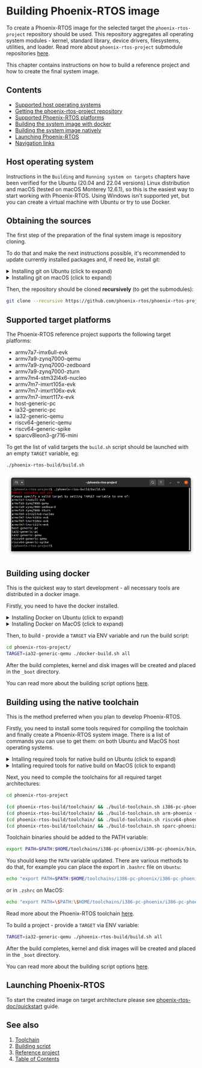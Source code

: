 # Building Phoenix-RTOS image

To create a Phoenix-RTOS image for the selected target the `phoenix-rtos-project` repository should be used. This
repository aggregates all operating system modules - kernel, standard library, device
drivers, filesystems, utilities, and loader. Read more about `phoenix-rtos-project` submodule repositories
[here](project.md).

This chapter contains instructions on how to build a reference project and how to create the final system image.

## Contents

- [Supported host operating systems](#host-operating-system)
- [Getting the phoenix-rtos-project repository](#obtaining-the-sources)
- [Supported Phoenix-RTOS platforms](#supported-target-platforms)
- [Building the system image with docker](#building-using-docker)
- [Building the system image natively](#building-using-the-native-toolchain)
- [Launching Phoenix-RTOS](#launching-phoenix-rtos)
- [Navigation links](#see-also)

## Host operating system

Instructions in the `Building` and `Running system on targets` chapters have been verified for the Ubuntu
(20.04 and 22.04 versions) Linux distribution and macOS (tested on macOS Monterey 12.6.1), so this is the easiest way
to start working with Phoenix-RTOS. Using Windows isn't supported yet, but you can create a virtual machine with Ubuntu
or try to use Docker.

## Obtaining the sources

The first step of the preparation of the final system image is repository cloning.

To do that and make the next instructions possible, it's recommended to update currently installed packages and, if need
be, install git:

  <details>
  <summary>Installing git on Ubuntu (click to expand)</summary>

  ```bash
  sudo apt-get update && \
  sudo apt-get upgrade && \
  sudo apt-get install git
  ```

  </details>

  <details>
  <summary>Installing git on macOS (click to expand)</summary>

  You will need the command line tools for `Xcode` and `Homebrew` package, if you don't have it you can install it by
  typing:

  ```bash
  xcode-select --install
  ```

  and then:

  ```bash
  /bin/bash -c "$(curl -fsSL https://raw.githubusercontent.com/Homebrew/install/HEAD/install.sh)"
  ```

  Assure that brew is properly installed, by checking its version:

  ```bash
  brew --version
  ```

  *The described instructions have been verified for `4.0.11` brew version.

  Then you will be ready for installing git and other required tools:

  ```bash
  brew update && \
  brew upgrade && \
  brew install git
  ```

  </details>

Then, the repository should be cloned **recursively** (to get the submodules):

```bash
git clone --recursive https://github.com/phoenix-rtos/phoenix-rtos-project.git
```

## Supported target platforms

The Phoenix-RTOS reference project supports the following target platforms:

- armv7a7-imx6ull-evk
- armv7a9-zynq7000-qemu
- armv7a9-zynq7000-zedboard
- armv7a9-zynq7000-zturn
- armv7m4-stm32l4x6-nucleo
- armv7m7-imxrt105x-evk
- armv7m7-imxrt106x-evk
- armv7m7-imxrt117x-evk
- host-generic-pc
- ia32-generic-pc
- ia32-generic-qemu
- riscv64-generic-qemu
- riscv64-generic-spike
- sparcv8leon3-gr716-mini

To get the list of valid targets the `build.sh` script should be launched with an empty `TARGET` variable, eg:

```bash
./phoenix-rtos-build/build.sh
```

<img src="_images/available-targets.png" width="600px">

## Building using docker

This is the quickest way to start development - all necessary tools are distributed in a docker image.

Firstly, you need to have the docker installed.

  <details>
  <summary>Installing Docker on Ubuntu (click to expand)</summary>

- Install required packages

  ``` bash
  sudo apt-get update && \
  sudo apt-get install curl \
  ca-certificates \
  gnupg \
  lsb-release
  ```

- Make docker packages available

  ``` bash
  curl -fsSL https://download.docker.com/linux/ubuntu/gpg | sudo gpg --dearmor -o /usr/share/keyrings/docker-archive-keyring.gpg && \
  echo \
  "deb [arch=$(dpkg --print-architecture) signed-by=/usr/share/keyrings/docker-archive-keyring.gpg] https://download.docker.com/linux/ubuntu \
  $(lsb_release -cs) stable" | sudo tee /etc/apt/sources.list.d/docker.list > /dev/null
  ```

- Install docker packages

  ``` bash
  sudo apt-get update && \
  sudo apt-get install docker-ce docker-ce-cli containerd.io
  ```

- Check if Docker is properly installed (version can be different):

  ``` bash
  sudo docker --version
  ```

  <img src="_images/docker-version.png" width="600px">

- To make calling docker command without `sudo` possible type:

  ``` bash
  sudo groupadd docker
  ```

  Even if group `docker` already exists type then:

  ``` bash
  sudo usermod -aG docker $USER && \
  newgrp docker
  ```

- Check if running docker images without sudo works properly:

  ``` bash
  docker run hello-world
  ```

  <img src="_images/docker-test.png" width="600px">

  For more details and other instructions see

  [docker.com](https://docs.docker.com/engine/install/ubuntu/)

  </details>

  <details>
  <summary>Installing Docker on MacOS (click to expand)</summary>

  You can find the up-to-date instructions on <https://docs.docker.com/desktop/install/mac-install/>

  To make this process simpler below is an example of installation for Mac with the Intel chip:

  Download the installer:

  ```bash
  curl -o Docker.dmg "https://desktop.docker.com/mac/main/amd64/Docker.dmg?utm_source=docker&amp;utm_medium=webreferral&amp;utm_campaign=docs-driven-download-mac-amd64"
  ```

  Run the following commands to install Docker:

  ```bash
  sudo hdiutil attach Docker.dmg && \
  sudo /Volumes/Docker/Docker.app/Contents/MacOS/install && \
  sudo hdiutil detach /Volumes/Docker
  ```

  Then add the path to `docker` binaries to the `PATH` environment variable:

  ```bash
  export PATH="/Applications/Docker.app/Contents/Resources/bin:$PATH"
  ```

  It's recommended to place it in `.zshrc` startup script to export in every time during startup:

  ```bash
  echo "export PATH=\"/Applications/Docker.app/Contents/Resources/bin:\$PATH\"" >> $HOME/.zshrc
  ```

- Check if Docker is properly installed by checking version:

  ``` bash
  docker --version
  ```

- Check if running docker images without sudo works properly:

  ``` bash
  docker run hello-world
  ```

  *If you see the following error: `ERROR: Cannot connect to the Docker daemon at unix:///var/run/docker.sock.`
  you can try to install `colima` and check once again:

  ```bash
  brew install colima && \
  colima start
  ```

  </details>

Then, to build - provide a `TARGET` via ENV variable and run the build script:

```bash
cd phoenix-rtos-project/
TARGET=ia32-generic-qemu ./docker-build.sh all
```

After the build completes, kernel and disk images will be created and placed in the `_boot` directory.

You can read more about the building script options [here](script.md).

## Building using the native toolchain

This is the method preferred when you plan to develop Phoenix-RTOS.

Firstly, you need to install some tools required for compiling the toolchain and finally create a
Phoenix-RTOS system image.
There is a list of commands you can use to get them: on both Ubuntu and MacOS host operating systems.

  <details>
  <summary>Intalling required tools for native build on Ubuntu (click to expand)</summary>

  ```bash
  sudo apt-get update && \
  sudo apt-get upgrade && \
  sudo apt-get install build-essential \
  mtd-utils \
  autoconf \
  texinfo \
  genext2fs \
  libtool \
  libhidapi-dev \
  python3
  ```

  </details>

  <details>
  <summary>Intalling required tools for native build on MacOS (click to expand)</summary>

  ```bash
  brew update && \
  brew upgrade && \
  brew install bash \
  coreutils \
  autoconf \
  automake \
  genext2fs \
  make \
  wget \
  gnu-sed \
  hidapi \
  python3
  ```

  *`bash` in version >= `4.0` and `make` in version >= `3.82` are needed (associative arrays and `undefine` used).
  They may be preinstalled, but in older versions, that's why we install it there.

  It's also required to add appropriate paths to the `PATH` environment variable:

  ```bash
  export PATH=$(brew --prefix make)/libexec/gnubin:$(brew --prefix gnu-sed)/libexec/gnubin:$PATH
  ```

  and keep it updated, for example by placing the export in the startup script:

  ```bash
  echo "export PATH=\$(brew --prefix make)/libexec/gnubin:\$(brew --prefix gnu-sed)/libexec/gnubin:\$PATH" >> $HOME/.zshrc
  ```

  *Note that you have to place the `gnubin` path that provides `make` before the `/usr/bin` in the `PATH` environment
  variable to use the `gnu` version (as it is done above).

  Phoenix-RTOS requires the `endian.h` header, which may exist, but not be visible. If during the buildig you discover
  the following error:
  `fatal error: 'endian.h' file not found`
  please create the symlink to this header by the given command:

  ```bash
  sudo ln -s /Applications/Xcode.app/Contents/Developer/Platforms/MacOSX.platform/Developer/SDKs/MacOSX.sdk/usr/include/machine/endian.h /usr/local/include/endian.h
  ```

  </details>

Next, you need to compile the toolchains for all required target architectures:

```bash
cd phoenix-rtos-project
```

```bash
(cd phoenix-rtos-build/toolchain/ && ./build-toolchain.sh i386-pc-phoenix ~/toolchains/i386-pc-phoenix)
(cd phoenix-rtos-build/toolchain/ && ./build-toolchain.sh arm-phoenix ~/toolchains/arm-phoenix)
(cd phoenix-rtos-build/toolchain/ && ./build-toolchain.sh riscv64-phoenix ~/toolchains/riscv64-phoenix)
(cd phoenix-rtos-build/toolchain/ && ./build-toolchain.sh sparc-phoenix ~/toolchains/sparc-phoenix)
```

Toolchain binaries should be added to the PATH variable:

```bash
export PATH=$PATH:$HOME/toolchains/i386-pc-phoenix/i386-pc-phoenix/bin/:$HOME/toolchains/arm-phoenix/arm-phoenix/bin/:$HOME/toolchains/riscv64-phoenix/riscv64-phoenix/bin/:$HOME/toolchains/sparc-phoenix/sparc-phoenix/bin/
```

You should keep the `PATH` variable updated. There are various methods to do that, for example you can place the export
in `.bashrc` file on `Ubuntu`:

  ```bash
  echo "export PATH=$PATH:$HOME/toolchains/i386-pc-phoenix/i386-pc-phoenix/bin/:$HOME/toolchains/arm-phoenix/arm-phoenix/bin/:$HOME/toolchains/riscv64-phoenix/riscv64-phoenix/bin/:$HOME/toolchains/sparc-phoenix/sparc-phoenix/bin/" >> $HOME/.bashrc
  ```

or in `.zshrc` on MacOS:

  ```bash
  echo "export PATH=\$PATH:\$HOME/toolchains/i386-pc-phoenix/i386-pc-phoenix/bin/:\$HOME/toolchains/arm-phoenix/arm-phoenix/bin/:\$HOME/toolchains/riscv64-phoenix/riscv64-phoenix/bin/:\$HOME/toolchains/sparc-phoenix/sparc-phoenix/bin/" >> $HOME/.zshrc
  ```

Read more about the Phoenix-RTOS toolchain [here](toolchain.md).

To build a project - provide a `TARGET` via ENV variable:

```bash
TARGET=ia32-generic-qemu ./phoenix-rtos-build/build.sh all
```

After the build completes, kernel and disk images will be created and placed in the `_boot` directory.

You can read more about the building script options [here](script.md).

## Launching Phoenix-RTOS

To start the created image on target architecture please see [phoenix-rtos-doc/quickstart](../quickstart/README.md)
guide.

## See also

1. [Toolchain](toolchain.md)
2. [Building script](script.md)
3. [Reference project](project.md)
4. [Table of Contents](../README.md)
